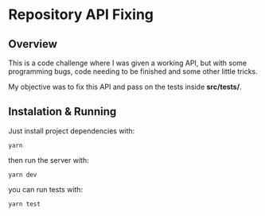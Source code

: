 # Repository API Fixing
  
## Overview 
 This is a code challenge where I was given a working API, but with some programming bugs, code needing to be finished and some other little tricks.

 My objective was to fix this API and pass on the tests inside **src/__tests__/**.

## Instalation & Running
Just install project dependencies with:
```shell
yarn
```

then run the server with:
```shell
yarn dev
```

you can run tests with:
```shell
yarn test
```